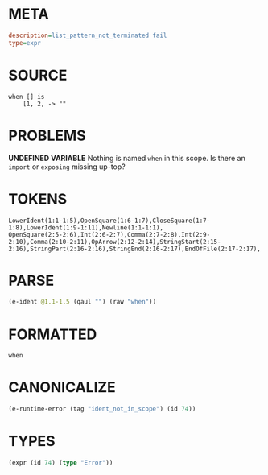 # META
~~~ini
description=list_pattern_not_terminated fail
type=expr
~~~
# SOURCE
~~~roc
when [] is
    [1, 2, -> ""
~~~
# PROBLEMS
**UNDEFINED VARIABLE**
Nothing is named `when` in this scope.
Is there an `import` or `exposing` missing up-top?

# TOKENS
~~~zig
LowerIdent(1:1-1:5),OpenSquare(1:6-1:7),CloseSquare(1:7-1:8),LowerIdent(1:9-1:11),Newline(1:1-1:1),
OpenSquare(2:5-2:6),Int(2:6-2:7),Comma(2:7-2:8),Int(2:9-2:10),Comma(2:10-2:11),OpArrow(2:12-2:14),StringStart(2:15-2:16),StringPart(2:16-2:16),StringEnd(2:16-2:17),EndOfFile(2:17-2:17),
~~~
# PARSE
~~~clojure
(e-ident @1.1-1.5 (qaul "") (raw "when"))
~~~
# FORMATTED
~~~roc
when
~~~
# CANONICALIZE
~~~clojure
(e-runtime-error (tag "ident_not_in_scope") (id 74))
~~~
# TYPES
~~~clojure
(expr (id 74) (type "Error"))
~~~

